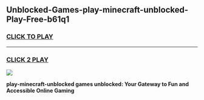 
## Unblocked-Games-play-minecraft-unblocked-Play-Free-b61q1
<h3>
<a href="https://premium76.site?title=play-minecraft-unblocked&ref=10A">CLICK TO PLAY</a></h3>
<hr>

<h3>
<a href="https://premium76.site?title=play-minecraft-unblocked&ref=10A">CLICK 2 PLAY</a>
  
</h3>

<a href="https://premium76.site?title=play-minecraft-unblocked&ref=10A"><img src="https://clearcache.store/games.png"></a>


**play-minecraft-unblocked games unblocked: Your Gateway to Fun and Accessible Online Gaming**
